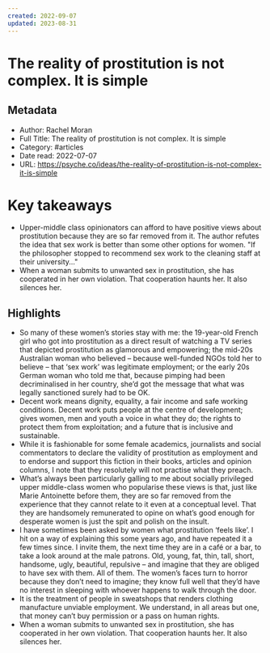 ```yaml
---
created: 2022-09-07
updated: 2023-08-31
---
```

# The reality of prostitution is not complex. It is simple

## Metadata
- Author: Rachel Moran
- Full Title: The reality of prostitution is not complex. It is simple
- Category: #articles
- Date read: 2022-07-07
- URL: https://psyche.co/ideas/the-reality-of-prostitution-is-not-complex-it-is-simple

# Key takeaways
- Upper-middle class opinionators can afford to have positive views about prostitution because they are so far removed from it. The author refutes the idea that sex work is better than some other options for women. "If the philosopher stopped to recommend sex work to the cleaning staff at their university..."
- When a woman submits to unwanted sex in prostitution, she has cooperated in her own violation. That cooperation haunts her. It also silences her.

## Highlights
- So many of these women’s stories stay with me: the 19-year-old French girl who got into prostitution as a direct result of watching a TV series that depicted prostitution as glamorous and empowering; the mid-20s Australian woman who believed – because well-funded NGOs told her to believe – that ‘sex work’ was legitimate employment; or the early 20s German woman who told me that, because pimping had been decriminalised in her country, she’d got the message that what was legally sanctioned surely had to be OK.
- Decent work means dignity, equality, a fair income and safe working conditions. Decent work puts people at the centre of development; gives women, men and youth a voice in what they do; the rights to protect them from exploitation; and a future that is inclusive and sustainable.
- While it is fashionable for some female academics, journalists and social commentators to declare the validity of prostitution as employment and to endorse and support this fiction in their books, articles and opinion columns, I note that they resolutely will not practise what they preach.
- What’s always been particularly galling to me about socially privileged upper middle-class women who popularise these views is that, just like Marie Antoinette before them, they are so far removed from the experience that they cannot relate to it even at a conceptual level. That they are handsomely remunerated to opine on what’s good enough for desperate women is just the spit and polish on the insult.
- I have sometimes been asked by women what prostitution ‘feels like’. I hit on a way of explaining this some years ago, and have repeated it a few times since. I invite them, the next time they are in a café or a bar, to take a look around at the male patrons. Old, young, fat, thin, tall, short, handsome, ugly, beautiful, repulsive – and imagine that they are obliged to have sex with them. All of them. The women’s faces turn to horror because they don’t need to imagine; they know full well that they’d have no interest in sleeping with whoever happens to walk through the door.
- It is the treatment of people in sweatshops that renders clothing manufacture unviable employment. We understand, in all areas but one, that money can’t buy permission or a pass on human rights.
- When a woman submits to unwanted sex in prostitution, she has cooperated in her own violation. That cooperation haunts her. It also silences her.
